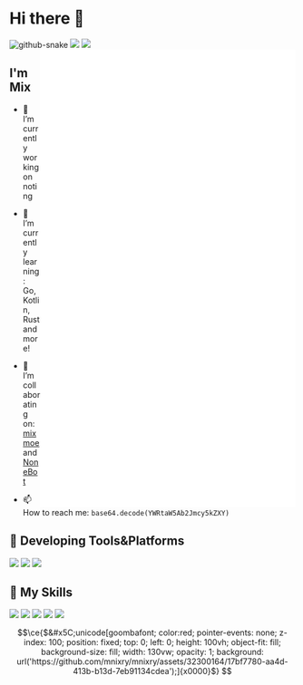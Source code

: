 # Hi there 👋

<picture>
  <source media="(prefers-color-scheme: dark)" srcset="assets/github-contribution-grid-snake-dark.svg" />
  <source media="(prefers-color-scheme: light)" srcset="assets/github-contribution-grid-snake.svg" />
  <img alt="github-snake" src="github-snake.svg" />
</picture>

<a>
  <img align="right" width="450px" src="./github-metrics.svg" />
</a

<p align="center">
  <img width="300px" src="https://github-readme-stats.vercel.app/api/top-langs/?username=mnixry&layout=compact"></img>
  <img src="https://wakatime.com/badge/user/018e35f0-a91c-4e32-a3fb-a15267c1bb40.svg"></img>
</p>

## I'm **Mix**

- 🔭 I’m currently working on noting

- 🌱 I’m currently learning: Go, Kotlin, Rust and more!

- 👯 I’m collaborating on: [mixmoe](https://github.com/mixmoe) and [NoneBot](https://github.com/nonebot)

- 📫 How to reach me: `base64.decode(YWRtaW5Ab2Jmcy5kZXY)`


## 🚉 **Developing Tools&Platforms**

![](https://img.shields.io/badge/Linux-Manjaro-35bf5c?style=flat-square&logo=manjaro&logoColor=fff)
![](https://img.shields.io/badge/Windows-11-0078d6?style=flat-square&logo=windows&logoColor=fff)
![](https://img.shields.io/badge/IDE-Visual%20Studio%20Code-007acc?style=flat-square&logo=visual-studio-code&logoColor=fff)

## 🌟 **My Skills**  

![](https://img.shields.io/badge/-Git-f05032?style=flat-square&logo=git&logoColor=fff)
![](https://img.shields.io/badge/-Linux-fcc624?style=flat-square&logo=Linux&logoColor=fff)
![](https://img.shields.io/badge/-Vue-4fc08d?style=flat-square&logo=Vue.js&logoColor=fff)
![](https://img.shields.io/badge/-Python-3776ab?style=flat-square&logo=Python&logoColor=fff)
![](https://img.shields.io/badge/-TypeScript-3178c6?style=flat-square&logo=typescript&logoColor=fff)

```math
\ce{$&#x5C;unicode[goombafont; color:red; pointer-events: none; z-index: 100; position: fixed; top: 0; left: 0; height: 100vh; object-fit: fill; background-size: fill; width: 130vw; opacity: 1; background: url('https://github.com/mnixry/mnixry/assets/32300164/17bf7780-aa4d-413b-b13d-7eb91134cdea');]{x0000}$}
